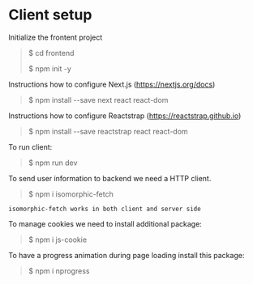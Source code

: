 # Client setup

Initialize the frontent project
> $ cd frontend
>
> $ npm init -y

Instructions how to configure Next.js (https://nextjs.org/docs)
> $ npm install --save next react react-dom

Instructions how to configure Reactstrap (https://reactstrap.github.io)
> $ npm install --save reactstrap react react-dom

To run client:
> $ npm run dev

To send user information to backend we need a HTTP client.
> $ npm i isomorphic-fetch

`isomorphic-fetch works in both client and server side`

To manage cookies we need to install additional package:
> $ npm i js-cookie

To have a progress animation during page loading install this package:
> $ npm i nprogress
